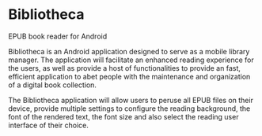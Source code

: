 # Bibliotheca
EPUB book reader for Android

Bibliotheca is an Android application designed to serve as a mobile library manager. The application will facilitate an enhanced reading experience for the users, as well as provide a host of functionalities to provide an fast, efficient application to abet people with the maintenance and organization of a digital book collection.

The Bibliotheca application will allow users to peruse all EPUB files on their device, provide multiple settings to configure the reading background, the font of the rendered text, the font size and also select the reading user interface of their choice.

